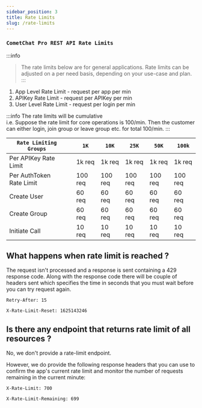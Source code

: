 ```yaml
---
sidebar_position: 3
title: Rate Limits
slug: /rate-limits
---
```


### `CometChat Pro REST API Rate Limits`
:::info
> The rate limits below are for general applications. Rate limits can be adjusted on a per need basis, depending on your use-case and plan.
:::

1. App Level Rate Limit  - request per app per min
2. APIKey Rate Limit       - request per APIKey per min
3. User Level Rate Limit           - request per login per min

:::info
The rate limits will be cumulative <br />  i.e. Suppose the rate limit for core operations is 100/min. Then the customer can either login, join group or leave group etc. for total 100/min.
:::

| `Rate Limiting Groups` |  | `1K` | `10K` | `25K` | `50K` | `100k` | 
| ---- | ---- | ---- | ---- | ---- | ---- | ---- | 
| Per APIKey Rate Limit |  | 1k req | 1k req | 1k req | 1k req | 1k req | 
| Per AuthToken Rate Limit |  | 100 req | 100 req | 100 req | 100 req | 100 req | 
| Create User |  | 60 req | 60 req | 60 req | 60 req | 60 req | 
| Create Group |  | 60 req | 60 req | 60 req | 60 req | 60 req | 
| Initiate Call |  | 10 req | 10 req | 10 req | 10 req | 10 req | 


## What happens when rate limit is reached ?

The request isn't processed and a response is sent containing a 429 response code.
Along with the response code there will be couple of headers sent which specifies the time in seconds that you must wait before you can try request again.

`Retry-After: 15`

`X-Rate-Limit-Reset: 1625143246`

## Is there any endpoint that returns rate limit of all resources ?

No, we don't provide a rate-limit endpoint.

However, we do provide the following response headers that you can use to confirm the app's current rate limit and monitor the number of requests remaining in the current minute:

`X-Rate-Limit: 700`

`X-Rate-Limit-Remaining: 699`